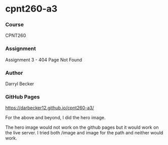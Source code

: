 # cpnt260-a3
### Course
CPNT260
### Assignment
Assignment 3 - 404 Page Not Found
### Author
Darryl Becker
### GitHub Pages
https://darbecker12.github.io/cpnt260-a3/

For the above and beyond, I did the hero image.

The hero image would not work on the github pages but it would work on the live server. I tried both /image and image for the path and neither would work.


